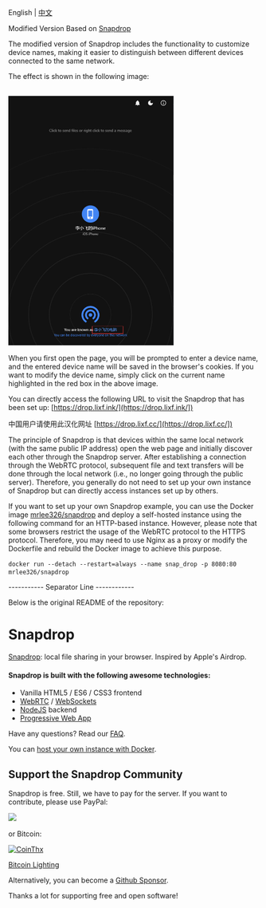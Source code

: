 English | [中文](README_zh.md)

Modified Version Based on [Snapdrop](https://github.com/RobinLinus/snapdrop/tree/eac780092626761602bfe978c8082908c99c3067)

The modified version of Snapdrop includes the functionality to customize device names, making it easier to distinguish between different devices connected to the same network.

The effect is shown in the following image:

<br>
<img src="images/image1.png" height="500" />
<br>

When you first open the page, you will be prompted to enter a device name, and the entered device name will be saved in the browser's cookies. If you want to modify the device name, simply click on the current name highlighted in the red box in the above image.

You can directly access the following URL to visit the Snapdrop that has been set up:
[https://drop.lixf.ink/](https://drop.lixf.ink/])

中国用户请使用此汉化网址 [https://drop.lixf.cc/](https://drop.lixf.cc/])

The principle of Snapdrop is that devices within the same local network (with the same public IP address) open the web page and initially discover each other through the Snapdrop server. After establishing a connection through the WebRTC protocol, subsequent file and text transfers will be done through the local network (i.e., no longer going through the public server). Therefore, you generally do not need to set up your own instance of Snapdrop but can directly access instances set up by others.

If you want to set up your own Snapdrop example, you can use the Docker image [mrlee326/snapdrop](https://hub.docker.com/r/mrlee326/snapdrop) and deploy a self-hosted instance using the following command for an HTTP-based instance. However, please note that some browsers restrict the usage of the WebRTC protocol to the HTTPS protocol. Therefore, you may need to use Nginx as a proxy or modify the Dockerfile and rebuild the Docker image to achieve this purpose.


```
docker run --detach --restart=always --name snap_drop -p 8080:80  mrlee326/snapdrop
```



----------- Separator Line ------------

Below is the original README of the repository:


# Snapdrop 

[Snapdrop](https://snapdrop.net): local file sharing in your browser. Inspired by Apple's Airdrop.


#### Snapdrop is built with the following awesome technologies:
* Vanilla HTML5 / ES6 / CSS3 frontend
* [WebRTC](http://webrtc.org/) / [WebSockets](http://www.websocket.org/)
* [NodeJS](https://nodejs.org/en/) backend
* [Progressive Web App](https://wikipedia.org/wiki/Progressive_Web_App)


Have any questions? Read our [FAQ](/docs/faq.md).

You can [host your own instance with Docker](/docs/local-dev.md).


## Support the Snapdrop Community
Snapdrop is free. Still, we have to pay for the server. If you want to contribute, please use PayPal:

[<img src="https://www.paypalobjects.com/en_US/i/btn/btn_donateCC_LG.gif">](https://www.paypal.com/donate/?hosted_button_id=MG8GV7YCYT352)

or Bitcoin:

[<img src="https://coins.github.io/thx/logo-color-large-pill-320px.png" alt="CoinThx" width="200"/>](https://coins.github.io/thx/#1K9zQ8f4iTyhKyHWmiDKt21cYX2QSDckWB?label=Snapdrop&message=Thanks!%20Your%20contribution%20helps%20to%20keep%20Snapdrop%20free%20for%20everybody!) 

[Bitcoin Lighting](https://tippin.me/@robin_linus)

Alternatively, you can become a [Github Sponsor](https://github.com/sponsors/RobinLinus).

Thanks a lot for supporting free and open software!


 
